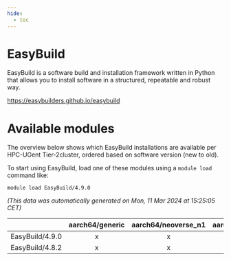 ```yaml
---
hide:
  - toc
---
```


EasyBuild
=========


EasyBuild is a software build and installation framework written in Python that allows you to install software in a structured, repeatable and robust way.

https://easybuilders.github.io/easybuild
# Available modules


The overview below shows which EasyBuild installations are available per HPC-UGent Tier-2cluster, ordered based on software version (new to old).

To start using EasyBuild, load one of these modules using a `module load` command like:

```shell
module load EasyBuild/4.9.0
```

*(This data was automatically generated on Mon, 11 Mar 2024 at 15:25:05 CET)*  

| |aarch64/generic|aarch64/neoverse_n1|aarch64/neoverse_v1|x86_64/generic|x86_64/amd/zen2|x86_64/amd/zen3|x86_64/intel/haswell|x86_64/intel/skylake_avx512|
| :---: | :---: | :---: | :---: | :---: | :---: | :---: | :---: | :---: |
|EasyBuild/4.9.0|x|x|x|x|x|x|x|x|
|EasyBuild/4.8.2|x|x|x|x|x|x|x|x|

